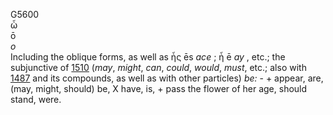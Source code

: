 G5600  
ὦ  
ō  
*o*  
Including the oblique forms, as well as ἦς ēs *ace* ; ἦ ē *ay* , etc.;
the subjunctive of [1510](g1510) (*may*, *might*, *can*, *could*,
*would*, *must*, etc.; also with [1487](g1487) and its compounds, as
well as with other particles) *be:* - + appear, are, (may, might,
should) be, X have, is, + pass the flower of her age, should stand,
were.  
